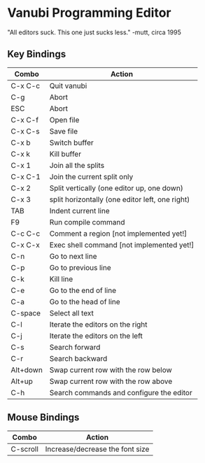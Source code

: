 Vanubi Programming Editor
==========================

"All editors suck. This one just sucks less." -mutt, circa 1995

Key Bindings
-------------

| Combo | Action |
| ------------- |-------------|
|C-x C-c|          Quit vanubi  
|C-g     |         Abort  
|ESC      |        Abort  
|C-x C-f   |       Open file  
|C-x C-s    |      Save file  
|C-x b       |     Switch buffer  
|C-x k        |    Kill buffer  
|C-x 1         |   Join all the splits  
|C-x C-1|          Join the current split only  
|C-x 2   |         Split vertically (one editor up, one down)  
|C-x 3    |        split horizontally (one editor left, one right)  
|TAB       |       Indent current line  
|F9         |      Run compile command  
|C-c C-c     |     Comment a region [not implemented yet!]  
|C-x C-x      |    Exec shell command [not implemented yet!]  
|C-n           |   Go to next line  
|C-p            |  Go to previous line  
|C-k    |          Kill line  
|C-e     |         Go to the end of line  
|C-a      |        Go to the head of line  
|C-space   |       Select all text  
|C-l        |      Iterate the editors on the right  
|C-j         |     Iterate the editors on the left  
|C-s          |    Search forward  
|C-r           |   Search backward  
|Alt+down       |  Swap current row with the row below  
|Alt+up          | Swap current row with the row above    
|C-h|			   Search commands and configure the editor
  
Mouse Bindings
----------------

| Combo | Action |
| ----- | ------ |
|C-scroll  |       Increase/decrease the font size
